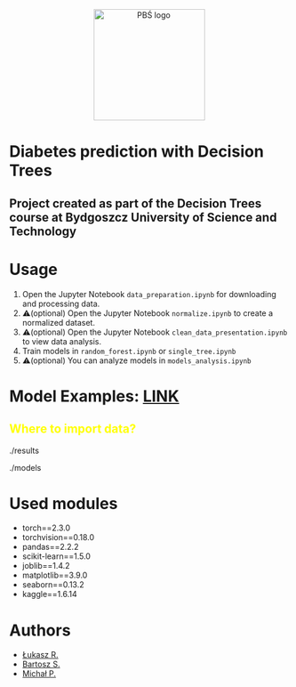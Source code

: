 <div align="center">
  <a href="https://pbs.edu.pl/"><img src='https://encrypted-tbn0.gstatic.com/images?q=tbn:ANd9GcRSIwYHRwq2mZjyqvz-OjAxOMkJp3XO0ul36g&s' alt="PBŚ logo" width="200" /></a>
</div>

# Diabetes prediction with Decision Trees
## Project created as part of the Decision Trees course at Bydgoszcz University of Science and Technology

<h1>Usage</h1>
<ol>
  <li>Open the Jupyter Notebook <code>data_preparation.ipynb</code> for downloading and processing data.</li>
  <li>⚠️(optional) Open the Jupyter Notebook <code>normalize.ipynb</code> to create a normalized dataset.</li>
  <li>⚠️(optional) Open the Jupyter Notebook <code>clean_data_presentation.ipynb</code> to view data analysis.</li>
  <li>Train models in <code>random_forest.ipynb</code> or <code>single_tree.ipynb</code></li>
  <li>⚠️(optional) You can analyze models in <code>models_analysis.ipynb</code></li>
</ol>

<h1>Model Examples: <a href="https://drive.google.com/drive/folders/1-WcRnmj47RGiBNTa2zr3OCgWsVYckza1?usp=sharing">LINK</a></h1>
<h2 style='color: yellow'>Where to import data?</h2>
<p>./results</p>
<p>./models</p>

<h1>Used modules</h1>
<ul>
  <li>torch==2.3.0</li>
  <li>torchvision==0.18.0</li>
  <li>pandas==2.2.2</li>
  <li>scikit-learn==1.5.0</li>
  <li>joblib==1.4.2</li>
  <li>matplotlib==3.9.0</li>
  <li>seaborn==0.13.2</li>
  <li>kaggle==1.6.14</li>
</ul>

<h1>Authors</h1>
<ul>
  <li><a href="https://github.com/LukaszRydz">Łukasz R.</a></li>
  <li><a href="https://github.com/puchacz51">Bartosz S.</a></li>
  <li><a href="https://github.com/michalpl10">Michał P.</a></li>
</ul>
